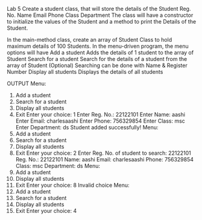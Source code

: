 Lab 5
Create a student class, that will store the details of the Student
Reg. No.
Name
Email
Phone
Class
Department
The class will have a constructor to initialize the values of the Student and a method to print the Details of the Student.

In the main-method class, create an array of Student Class to hold maximum details of 100 Students.
In the menu-driven program, the menu options will have
Add a student
Adds the details of 1 student to the array of Student
Search for a student
Search for the details of a student from the array of Student
(Optional) Searching can be done with Name & Register Number
Display all students
Displays the details of all students

OUTPUT
Menu:
1. Add a student
2. Search for a student
3. Display all students
4. Exit
Enter your choice: 1
Enter Reg. No.: 22122101
Enter Name: aashi
Enter Email: charlesaashi
Enter Phone: 756329854
Enter Class: msc
Enter Department: ds
Student added successfully!
Menu:
1. Add a student
2. Search for a student
3. Display all students
4. Exit
Enter your choice: 2
Enter Reg. No. of student to search: 22122101
Reg. No.: 22122101
Name: aashi
Email: charlesaashi
Phone: 756329854
Class: msc
Department: ds
Menu:
1. Add a student
3. Display all students
4. Exit
Enter your choice: 8
Invalid choice
Menu:
1. Add a student
2. Search for a student
3. Display all students
4. Exit
Enter your choice: 4










